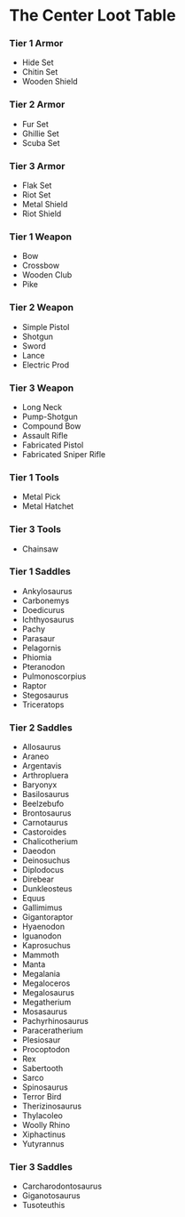 # The Center Loot Table

### Tier 1 Armor
- Hide Set
- Chitin Set
- Wooden Shield

### Tier 2 Armor
- Fur Set
- Ghillie Set
- Scuba Set

### Tier 3 Armor
- Flak Set
- Riot Set
- Metal Shield
- Riot Shield

### Tier 1 Weapon
- Bow
- Crossbow
- Wooden Club
- Pike

### Tier 2 Weapon
- Simple Pistol
- Shotgun
- Sword
- Lance
- Electric Prod

### Tier 3 Weapon
- Long Neck
- Pump-Shotgun
- Compound Bow
- Assault Rifle
- Fabricated Pistol
- Fabricated Sniper Rifle

### Tier 1 Tools
- Metal Pick
- Metal Hatchet

### Tier 3 Tools
- Chainsaw

### Tier 1 Saddles
- Ankylosaurus
- Carbonemys
- Doedicurus
- Ichthyosaurus
- Pachy
- Parasaur
- Pelagornis
- Phiomia
- Pteranodon
- Pulmonoscorpius
- Raptor
- Stegosaurus
- Triceratops

### Tier 2 Saddles
- Allosaurus
- Araneo
- Argentavis
- Arthropluera
- Baryonyx
- Basilosaurus
- Beelzebufo
- Brontosaurus
- Carnotaurus
- Castoroides
- Chalicotherium
- Daeodon
- Deinosuchus
- Diplodocus
- Direbear
- Dunkleosteus
- Equus
- Gallimimus
- Gigantoraptor
- Hyaenodon
- Iguanodon
- Kaprosuchus
- Mammoth
- Manta
- Megalania
- Megaloceros
- Megalosaurus
- Megatherium
- Mosasaurus
- Pachyrhinosaurus
- Paraceratherium
- Plesiosaur
- Procoptodon
- Rex
- Sabertooth
- Sarco
- Spinosaurus
- Terror Bird
- Therizinosaurus
- Thylacoleo
- Woolly Rhino
- Xiphactinus
- Yutyrannus

### Tier 3 Saddles
- Carcharodontosaurus
- Giganotosaurus
- Tusoteuthis